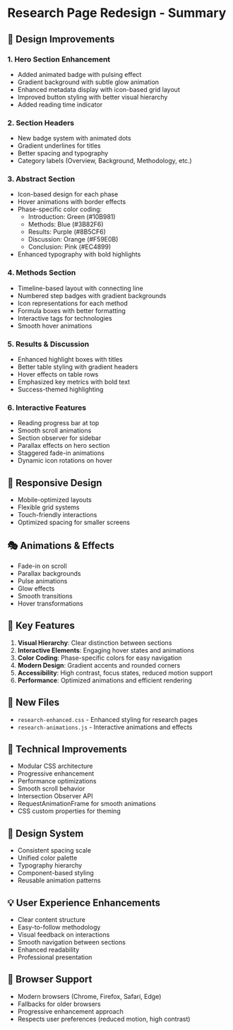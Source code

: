 # Research Page Redesign - Summary

## 🎨 Design Improvements

### 1. **Hero Section Enhancement**
- Added animated badge with pulsing effect
- Gradient background with subtle glow animation
- Enhanced metadata display with icon-based grid layout
- Improved button styling with better visual hierarchy
- Added reading time indicator

### 2. **Section Headers**
- New badge system with animated dots
- Gradient underlines for titles
- Better spacing and typography
- Category labels (Overview, Background, Methodology, etc.)

### 3. **Abstract Section**
- Icon-based design for each phase
- Hover animations with border effects
- Phase-specific color coding:
  - Introduction: Green (#10B981)
  - Methods: Blue (#3B82F6)
  - Results: Purple (#8B5CF6)
  - Discussion: Orange (#F59E0B)
  - Conclusion: Pink (#EC4899)
- Enhanced typography with bold highlights

### 4. **Methods Section**
- Timeline-based layout with connecting line
- Numbered step badges with gradient backgrounds
- Icon representations for each method
- Formula boxes with better formatting
- Interactive tags for technologies
- Smooth hover animations

### 5. **Results & Discussion**
- Enhanced highlight boxes with titles
- Better table styling with gradient headers
- Hover effects on table rows
- Emphasized key metrics with bold text
- Success-themed highlighting

### 6. **Interactive Features**
- Reading progress bar at top
- Smooth scroll animations
- Section observer for sidebar
- Parallax effects on hero section
- Staggered fade-in animations
- Dynamic icon rotations on hover

## 📱 Responsive Design
- Mobile-optimized layouts
- Flexible grid systems
- Touch-friendly interactions
- Optimized spacing for smaller screens

## 🎭 Animations & Effects
- Fade-in on scroll
- Parallax backgrounds
- Pulse animations
- Glow effects
- Smooth transitions
- Hover transformations

## 🎯 Key Features
1. **Visual Hierarchy**: Clear distinction between sections
2. **Interactive Elements**: Engaging hover states and animations
3. **Color Coding**: Phase-specific colors for easy navigation
4. **Modern Design**: Gradient accents and rounded corners
5. **Accessibility**: High contrast, focus states, reduced motion support
6. **Performance**: Optimized animations and efficient rendering

## 📂 New Files
- `research-enhanced.css` - Enhanced styling for research pages
- `research-animations.js` - Interactive animations and effects

## 🚀 Technical Improvements
- Modular CSS architecture
- Progressive enhancement
- Performance optimizations
- Smooth scroll behavior
- Intersection Observer API
- RequestAnimationFrame for smooth animations
- CSS custom properties for theming

## 🎨 Design System
- Consistent spacing scale
- Unified color palette
- Typography hierarchy
- Component-based styling
- Reusable animation patterns

## 💡 User Experience Enhancements
- Clear content structure
- Easy-to-follow methodology
- Visual feedback on interactions
- Smooth navigation between sections
- Enhanced readability
- Professional presentation

## 🔄 Browser Support
- Modern browsers (Chrome, Firefox, Safari, Edge)
- Fallbacks for older browsers
- Progressive enhancement approach
- Respects user preferences (reduced motion, high contrast)
